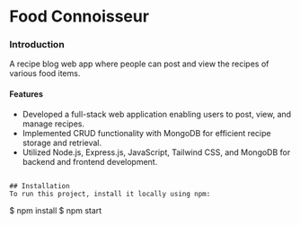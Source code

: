 # Food Connoisseur

### Introduction
A recipe blog web app where people can post and view the recipes of various food items.

#### Features
-	Developed a full-stack web application enabling users to post, view, and manage recipes.
- Implemented CRUD functionality with MongoDB for efficient recipe storage and retrieval.
- Utilized Node.js, Express.js, JavaScript, Tailwind CSS, and MongoDB for backend and frontend development.

```

## Installation
To run this project, install it locally using npm:

```
$ npm install
$ npm start
```



